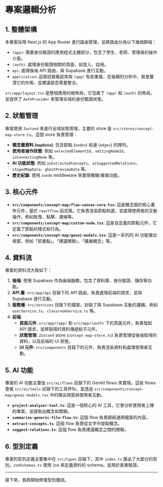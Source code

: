 # 專案邏輯分析

## 1. 整體架構

本專案採用 Next.js 的 App Router 進行路由管理，並將路由分為以下幾個群組：

*   `(app)`: 需要身份驗證的應用程式主體部分，包含了學生、老師、管理員的操作介面。
*   `(auth)`: 處理身份驗證相關的頁面，如登入、註冊。
*   `api`: 處理後端 API 路由，與 Supabase 進行互動。
*   `application`: 這個目錄看起來與 `(app)` 有些重複，在後續的分析中，我會釐清它的作用，並建議是否需要整合。

`src/app/layout.tsx` 是整個應用的根佈局，它包裹了 `(app)` 和 `(auth)` 的佈局，並提供了 `AuthProvider` 來管理全域的身份驗證狀態。

## 2. 狀態管理

專案使用 `Zustand` 來進行全域狀態管理，主要的 store 是 `src/stores/concept-map-store.ts`。這個 store 負責管理：

*   **概念圖資料 (`mapData`)**: 包含節點 (`nodes`) 和邊 (`edges`) 的陣列。
*   **使用者操作狀態**: 例如 `selectedElementId`、`editingNodeId`、`isConnectingMode` 等。
*   **AI 功能狀態**: 例如 `aiExtractedConcepts`、`aiSuggestedRelations`、`stagedMapData`、`ghostPreviewData` 等。
*   **歷史紀錄**: 使用 `zundo` middleware 來實現撤銷/重做功能。

## 3. 核心元件

*   **`src/components/concept-map/flow-canvas-core.tsx`**: 這是概念圖的核心畫布元件，基於 `reactflow` 函式庫。它負責渲染節點和邊，並處理使用者的互動操作，例如拖曳、點擊、連線等。
*   **`src/components/concept-map/custom-node.tsx`**: 這是自定義的節點元件，它定義了節點的樣式和行為。
*   **`src/components/concept-map/genai-modals.tsx`**: 這是一系列的 AI 功能彈出視窗，例如「抓重點」、「建議關聯」、「擴展概念」等。

## 4. 資料流

專案的資料流大致如下：

1.  **後端**: 使用 Supabase 作為後端服務，包含了資料庫、身份驗證、儲存等功能。
2.  **API 層**: `src/app/api` 目錄下的 API 路由，負責處理前端的請求，並與 Supabase 進行互動。
3.  **服務層**: `src/services` 目錄下的檔案，封裝了與 Supabase 互動的邏輯，例如 `userService.ts`、`classroomService.ts` 等。
4.  **前端**:
    *   **頁面元件**: `src/app/(app)` 和 `src/app/(auth)` 下的頁面元件，負責發起 API 請求，並將取得的資料傳遞給子元件。
    *   **狀態管理**: `Zustand` store (`concept-map-store.ts`) 負責管理從後端取得的資料，以及前端的 UI 狀態。
    *   **UI 元件**: `src/components` 目錄下的元件，負責渲染資料和處理使用者互動。

## 5. AI 功能

專案的 AI 功能主要由 `src/ai/flows` 目錄下的 Genkit flows 來實現。這些 flows 會被 `src/ai/tools` 目錄下的工具呼叫，並透過 `src/components/concept-map/genai-modals.tsx` 中的彈出視窗與使用者互動。

*   **`project-analyzer-tool.ts`**: 這是一個核心的 AI 工具，它會分析使用者上傳的專案，並提取出概念和關聯。
*   **`summarize-generic-file-flow.ts`**: 這個 flow 負責總結通用檔案的內容。
*   **`extract-concepts.ts`**: 這個 flow 負責從文字中提取概念。
*   **`suggest-relations.ts`**: 這個 flow 負責建議概念之間的關聯。

## 6. 型別定義

專案的型別定義主要集中在 `src/types` 目錄下，其中 `index.ts` 匯出了大部分的型別。`zodSchemas.ts` 使用 `Zod` 來定義資料的 schema，並用於表單驗證。

---

接下來，我將開始修復型別錯誤。
